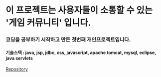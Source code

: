 # 이 프로젝트는 사용자들이 소통할 수 있는 '게임 커뮤니티' 입니다.


### 코딩을 공부하기 시작하고 만든 첫번째 개인프로젝트입니다.


#### 기술스택 : java, jsp, jdbc, css, javascript, apache tomcat, mysql, eclipse, java servlets

[Repository](https://github.com/wltjdqo55/SeongBaeProject/tree/main/MyMapleProject)
